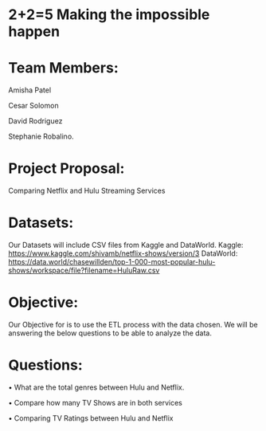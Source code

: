 
# 2+2=5 Making the impossible happen 

# Team Members: 

Amisha Patel

Cesar Solomon

David Rodriguez

Stephanie Robalino.

# Project Proposal: 
Comparing Netflix and Hulu Streaming  Services

# Datasets:
Our Datasets will include CSV files from Kaggle and DataWorld. 
Kaggle:
https://www.kaggle.com/shivamb/netflix-shows/version/3
DataWorld:
https://data.world/chasewillden/top-1-000-most-popular-hulu-shows/workspace/file?filename=HuluRaw.csv

# Objective: 
Our Objective for is to use the ETL process with the data chosen. We will be answering the below questions to be able to analyze the data. 

# Questions:

•	What are the total genres between Hulu and Netflix. 

•	Compare how many TV Shows are in both services 

•	Comparing TV Ratings between Hulu and Netflix 

